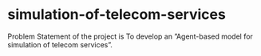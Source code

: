 # simulation-of-telecom-services
Problem Statement of the project is To develop an ”Agent-based model for simulation of telecom services”.
